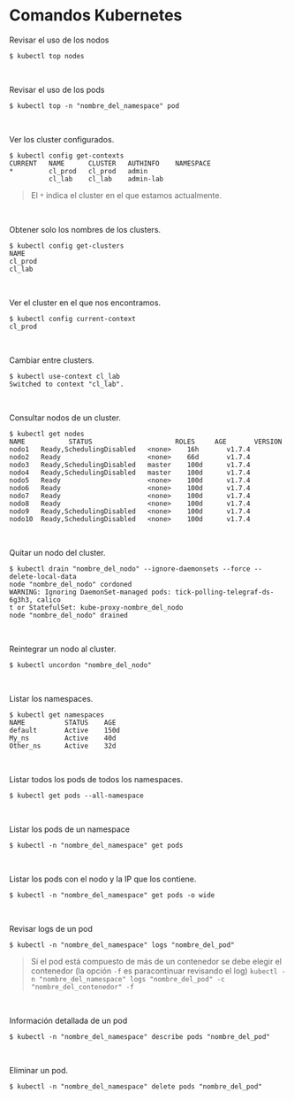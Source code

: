 # Comandos Kubernetes

Revisar el uso de los nodos
```
$ kubectl top nodes
```
<br>

Revisar el uso de los pods
```
$ kubectl top -n "nombre_del_namespace" pod
```

<br>

Ver los cluster configurados.
```
$ kubectl config get-contexts
CURRENT   NAME      CLUSTER   AUTHINFO    NAMESPACE
*         cl_prod   cl_prod   admin
          cl_lab    cl_lab    admin-lab
```
>El `*` indica el cluster en el que estamos actualmente.

<br>

Obtener solo los nombres de los clusters.
```
$ kubectl config get-clusters
NAME
cl_prod
cl_lab
```
<br>

Ver el cluster en el que nos encontramos.
```
$ kubectl config current-context
cl_prod
```

<br>

Cambiar entre clusters.
```
$ kubectl use-context cl_lab
Switched to context "cl_lab".
```

<br>

Consultar nodos de un cluster.
```
$ kubectl get nodes
NAME           STATUS                     ROLES     AGE       VERSION
nodo1   Ready,SchedulingDisabled   <none>    16h       v1.7.4
nodo2   Ready                      <none>    66d       v1.7.4
nodo3   Ready,SchedulingDisabled   master    100d      v1.7.4
nodo4   Ready,SchedulingDisabled   master    100d      v1.7.4
nodo5   Ready                      <none>    100d      v1.7.4
nodo6   Ready                      <none>    100d      v1.7.4
nodo7   Ready                      <none>    100d      v1.7.4
nodo8   Ready                      <none>    100d      v1.7.4
nodo9   Ready,SchedulingDisabled   <none>    100d      v1.7.4
nodo10  Ready,SchedulingDisabled   <none>    100d      v1.7.4
```

<br>

Quitar un nodo del cluster.
```
$ kubectl drain "nombre_del_nodo" --ignore-daemonsets --force --delete-local-data
node "nombre_del_nodo" cordoned
WARNING: Ignoring DaemonSet-managed pods: tick-polling-telegraf-ds-6g3h3, calico
t or StatefulSet: kube-proxy-nombre_del_nodo
node "nombre_del_nodo" drained
```

<br>

Reintegrar un nodo al cluster.
```
$ kubectl uncordon "nombre_del_nodo"
```

<br>

Listar los namespaces.
```
$ kubectl get namespaces
NAME          STATUS    AGE
default       Active    150d 
My_ns         Active    40d
Other_ns      Active    32d
```

<br>

Listar todos los pods de todos los namespaces.
```
$ kubectl get pods --all-namespace
```

<br>

Listar los pods de un namespace
```
$ kubectl -n "nombre_del_namespace" get pods
```

<br>

Listar los pods con el nodo y la IP que los contiene.
```
$ kubectl -n "nombre_del_namespace" get pods -o wide
```

<br>

Revisar logs de un pod
```
$ kubectl -n "nombre_del_namespace" logs "nombre_del_pod"
```
>Si el pod está compuesto de más de un contenedor se debe elegir el contenedor (la opción `-f` es paracontinuar revisando el log)
`kubectl -n "nombre_del_namespace" logs "nombre_del_pod" -c "nombre_del_contenedor" -f`

<br>

Información detallada de un pod
```
$ kubectl -n "nombre_del_namespace" describe pods "nombre_del_pod"
```

<br>

Eliminar un pod.
```
$ kubectl -n "nombre_del_namespace" delete pods "nombre_del_pod"
```
